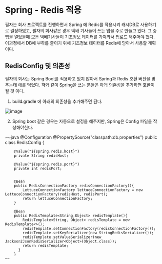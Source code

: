 
# Spring - Redis 적용

  필자는 회사 프로젝트를 진행하면서 Spring 에 Redis를 적용시켜 캐시DB로 사용하기로 결정하였고, 필자의 회사같은 경우 택배 기사들이 쓰는 앱을 주로 만들고 있다. 그 중 앱을 열었을때 
  모든 택배기사들이 기초정보 데이터를 가져와서 업로드 해주어야 했다. 이과정에서 DB에 부하를 줄이기 위해 기초정보 데이터를 Redis에 담아서 사용할 계획이다.
  
  
  ## RedisConfig 및 의존성
  
  필자의 회사는 Spring Boot를 적용하고 있지 않아서 Spring과 Redis 호환 버전을 맞추는데 애를 먹었다. 저와 같이 Spring을 쓰는 분들은 아래 의존성을 추가하면
  호환이 될 것 이다.
  
  1. build.gradle 에 아래의 의존성을 추가해주면 된다.
  
  ![image](https://user-images.githubusercontent.com/79154652/151497634-226929bf-1434-4e10-9399-ca1a71abd14b.png)
  
  
  2. Spring boot 같은 경우는 자동으로 설정을 해주지만, Spring은 Config 파일을 작성해야한다.
  
  
   ~~java
        @Configuration
        @PropertySource("classpath:db.properties")
        public class RedisConfig {

        @Value("${spring.redis.host}")
        private String redisHost;

        @Value("${spring.redis.port}")
        private int redisPort;


        @Bean
        public RedisConnectionFactory redisConnectionFactory(){
            LettuceConnectionFactory lettuceConnectionFactory = new LettuceConnectionFactory(redisHost, redisPort);
            return lettuceConnectionFactory;
        }

        @Bean
        public RedisTemplate<String,Object> redisTemplate(){
            RedisTemplate<String, Object> redisTemplate = new RedisTemplate<>();
            redisTemplate.setConnectionFactory(redisConnectionFactory());
            redisTemplate.setKeySerializer(new StringRedisSerializer());
            redisTemplate.setValueSerializer(new Jackson2JsonRedisSerializer<Object>(Object.class));
            return redisTemplate;
          }
        }
    ~~
  
